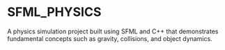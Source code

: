 # SFML_PHYSICS
A physics simulation project built using SFML and C++ that demonstrates fundamental concepts such as gravity, collisions, and object dynamics.
